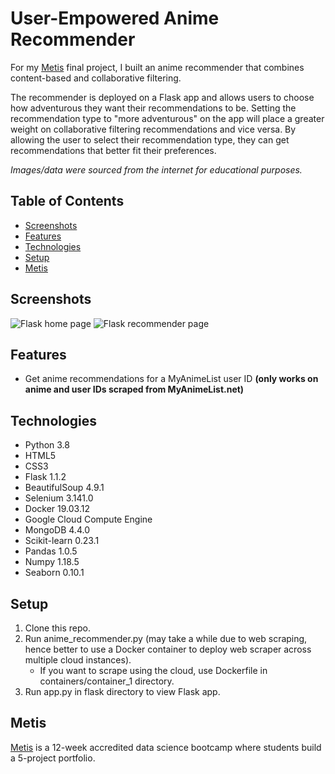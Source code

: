 # User-Empowered Anime Recommender

For my [Metis](https://www.thisismetis.com/data-science-bootcamps) final project, I built an anime recommender that combines content-based and collaborative filtering. 

The recommender is deployed on a Flask app and allows users to choose how adventurous they want their recommendations to be. Setting the recommendation type to "more adventurous" on the app will place a greater weight on collaborative filtering recommendations and vice versa. By allowing the user to select their recommendation type, they can get recommendations that better fit their preferences. 

*Images/data were sourced from the internet for educational purposes.*

## Table of Contents

* [Screenshots](#screenshots)
* [Features](#features) 
* [Technologies](#technologies)
* [Setup](#setup)
* [Metis](#metis)

## Screenshots

![Flask home page](https://user-images.githubusercontent.com/62628676/97792286-b8978b00-1bb2-11eb-8a9d-7df79a578d28.png)
![Flask recommender page](https://user-images.githubusercontent.com/62628676/93409135-33efe800-f864-11ea-9c10-0396cda3428d.png)

## Features

* Get anime recommendations for a MyAnimeList user ID **(only works on anime and user IDs scraped from MyAnimeList.net)** 

## Technologies

* Python 3.8
* HTML5
* CSS3
* Flask 1.1.2
* BeautifulSoup 4.9.1
* Selenium 3.141.0
* Docker 19.03.12
* Google Cloud Compute Engine
* MongoDB 4.4.0
* Scikit-learn 0.23.1
* Pandas 1.0.5
* Numpy 1.18.5
* Seaborn 0.10.1

## Setup

1. Clone this repo.
2. Run anime_recommender.py (may take a while due to web scraping, hence better to use a Docker container to deploy web scraper across multiple cloud instances).
    * If you want to scrape using the cloud, use Dockerfile in containers/container_1 directory.
3. Run app.py in flask directory to view Flask app.  

## Metis 

[Metis](https://www.thisismetis.com/data-science-bootcamps) is a 12-week accredited data science bootcamp where students build a 5-project portfolio. 
